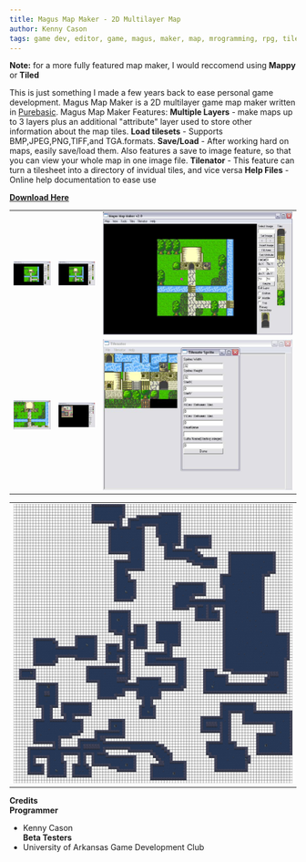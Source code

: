 ```yaml
---
title: Magus Map Maker - 2D Multilayer Map
author: Kenny Cason
tags: game dev, editor, game, magus, maker, map, mrogramming, rpg, tile
---
```


<b>Note:</b> for a more fully featured map maker, I would reccomend using <b>Mappy</b> or <b>Tiled</b> 

This is just something I made a few years back to ease personal game development. 
Magus Map Maker is a 2D multilayer game map maker written in <a href="http://www.purebasic.com">Purebasic</a>. Magus Map Maker Features:
<b>Multiple Layers</b> - make maps up to 3 layers plus an additional "attribute" layer used to store other information about the map tiles.
<b>Load tilesets</b> - Supports BMP,JPEG,PNG,TIFF,and TGA.formats.
<b>Save/Load</b> - After working hard on maps, easily save/load them. Also features a save to image feature, so that you can view your whole map in one image file.
<b>Tilenator</b> - This feature can turn a tilesheet into a directory of invidual tiles, and vice versa
<b>Help Files</b> - Online help documentation to ease use  

<a href="/dl/mmm.zip"><b>Download Here</b></a>
<!--
For more extensive documentation concerning Magus Map Maker refer to the online help files: <a href="/pdf/mmm/help/"><b>Online Help</b></a>-->

<table><tr><td><a href="/code/pb/mmm/2nd_layer.JPG"><img width="333px" src="/code/pb/mmm/2nd_layer.JPG" /></a></td><td><a href="/images/mmm/all_layers.JPG"><img width="333px" src="/code/pb/mmm/all_layers.JPG" alt="2D Tile Map Maker"/></a></td><td><a href="/code/pb/mmm/up_to_3rd_layer.JPG"><img width="333px" src="/code/pb/mmm/up_to_3rd_layer.JPG"alt="2D Tile Map Maker" /></a></td  ></tr><tr><td><a href="/code/pb/mmm/show_image.JPG"><img width="333px" src="/code/pb/mmm/show_image.JPG" alt="2D Tile Map Maker"/></a></td><td><a href="/code/pb/mmm/map16x16.JPG"><img width="333px" src="/code/pb/mmm/map16x16.JPG" alt="2D Tile Map Maker"/></a></td><td width="333px"><a href="/code/pb/mmm/sprite_sheet.JPG"><img width="333px" src="/code/pb/mmm/sprite_sheet.JPG" alt="2D Tile Map Maker"/></a></td></tr></table>
<table><tr><td><a href="/code/pb/mmm/cave.JPG"><img width="900px" src="/code/pb/mmm/cave.JPG" alt="2D Tile Map Maker"/></a></td></tr></table>


<b>Credits</b><br/>
<b>Programmer</b><br/>
- Kenny Cason<br/>
<b>Beta Testers</b><br/>
- University of Arkansas Game Development Club<br/>